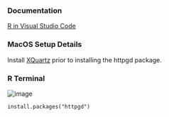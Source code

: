 ### Documentation
[R in Visual Studio Code](https://code.visualstudio.com/docs/languages/r#:~:text=To%20enhance%20the%20experience%20of,syntax%20highlighting%20and%20auto%2Dcompletion.)

### MacOS Setup Details
Install [XQuartz](https://www.xquartz.org) prior to installing the httpgd package.

### R Terminal
![image](https://github.com/user-attachments/assets/57eee28e-3976-40be-a18c-5a4bf3e63ceb)


```
install.packages("httpgd")
```
